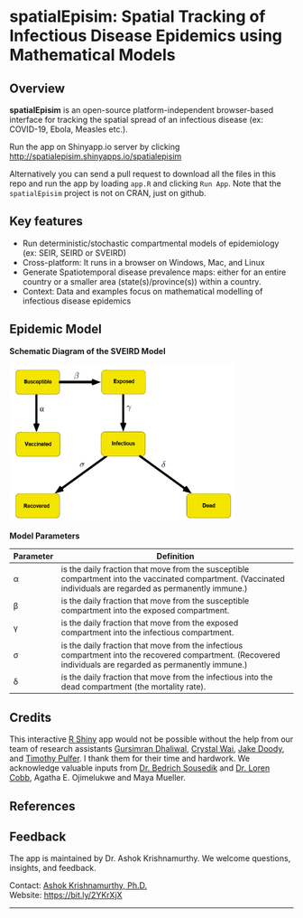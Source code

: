 # spatialEpisim: Spatial Tracking of Infectious Disease Epidemics using Mathematical Models
 
## Overview

**spatialEpisim** is an open-source platform-independent browser-based interface for tracking the spatial spread of an infectious disease (ex: COVID-19, Ebola, Measles etc.). 

Run the app on Shinyapp.io server by clicking <http://spatialepisim.shinyapps.io/spatialepisim>

Alternatively you can send a pull request to download all the files in this repo and run the app by loading `app.R` and clicking `Run App`. Note that the ``spatialEpisim`` project is not on CRAN, just on github.

## Key features

- Run deterministic/stochastic compartmental models of epidemiology (ex: SEIR, SEIRD or SVEIRD)
- Cross-platform: It runs in a browser on Windows, Mac, and Linux
- Generate Spatiotemporal disease prevalence maps: either for an entire country or a smaller area (state(s)/province(s)) within a country.
- Context: Data and examples focus on mathematical modelling of infectious disease epidemics

## Epidemic Model

<!-- ![SEIRD](https://github.com/ashokkrish/spatialEpisim/blob/main/www/SEIRD.png)

**The SEIRD Model**

<img src="https://github.com/ashokkrish/spatialEpisim/blob/main/www/SEIRD.png" width="400"/>  -->

**Schematic Diagram of the SVEIRD Model**

<img src="https://github.com/ashokkrish/spatialEpisim/blob/main/www/SVEIRD.png" width="400"/>

**Model Parameters**

| Parameter | Definition |
| --------- | ---------- |
| &alpha; | is the daily fraction that move from the susceptible compartment into the vaccinated compartment. (Vaccinated individuals are regarded as permanently immune.) |
| &beta; | is the daily fraction that move from the susceptible compartment into the exposed compartment. |
| &gamma; | is the daily fraction that move from the exposed compartment into the infectious compartment. |
| &sigma; | is the daily fraction that move from the infectious compartment into the recovered compartment. (Recovered individuals are regarded as permanently immune.) |
| &delta; | is the daily fraction that move from the infectious into the dead compartment (the mortality rate). |

## Credits

This interactive [R Shiny](https://shiny.rstudio.com/) app would not be possible without the help from our team of research assistants [Gursimran Dhaliwal](https://github.com/dhaliwalgurs), [Crystal Wai](https://github.com/cwai097), [Jake Doody](https://github.com/jdoody1), and [Timothy Pulfer](https://github.com/TimPulfer). I thank them for their time and hardwork. We acknowledge valuable inputs from [Dr. Bedrich Sousedik](https://github.com/sousedik/) and [Dr. Loren Cobb](http://www.aetheling.com/), Agatha E. Ojimelukwe and Maya Mueller. 

## References

## Feedback

The app is maintained by Dr. Ashok Krishnamurthy. We welcome questions, insights, and feedback.

Contact: [Ashok Krishnamurthy, Ph.D.](mailto:akrishnamurthy@mtroyal.ca)  
Website: <https://bit.ly/2YKrXjX>  

-----
